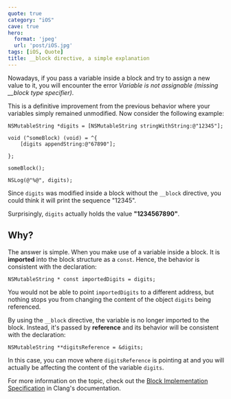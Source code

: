 ```yaml
---
quote: true
category: "iOS"
cave: true
hero:
  format: 'jpeg'
  url: 'post/iOS.jpg'
tags: [iOS, Quote]
title: __block directive, a simple explanation
---
```


Nowadays, if you pass a variable inside a block and try to assign a new value to it, you will encounter the error *Variable is not assignable (missing __block type specifier)*.

This is a definitive improvement from the previous behavior where your variables simply remained unmodified. Now consider the following example:

```objc
NSMutableString *digits = [NSMutableString stringWithString:@"12345"];

void (^someBlock) (void) = ^{
    [digits appendString:@"67890"];

};

someBlock();

NSLog(@"%@", digits);
```

Since ```digits``` was modified inside a block without the ```__block``` directive, you could think it will print the sequence "12345".

Surprisingly,  ```digits``` actually holds the value **"1234567890"**.

Why?
--------

The answer is simple. When you make use of a variable inside a block. It is **imported** into the block structure as a ```const```. Hence, the behavior is consistent with the declaration:

```objc
NSMutableString * const importedDigits = digits;
```

You would not be able to point ```importedDigits``` to a different address, but nothing stops you from changing the content of the object ```digits``` being referenced.

By using the ```__block``` directive, the variable is no longer imported to the block. Instead, it's passed by **reference** and its behavior will be consistent with the declaration:

```objc
NSMutableString **digitsReference = &digits;
```

In this case, you can move where ```digitsReference``` is pointing at and you will actually be affecting the content of the variable ```digits```.

For more information on the topic,  check out the [Block Implementation Specification](https://clang.llvm.org/docs/Block-ABI-Apple.html) in Clang's documentation.
